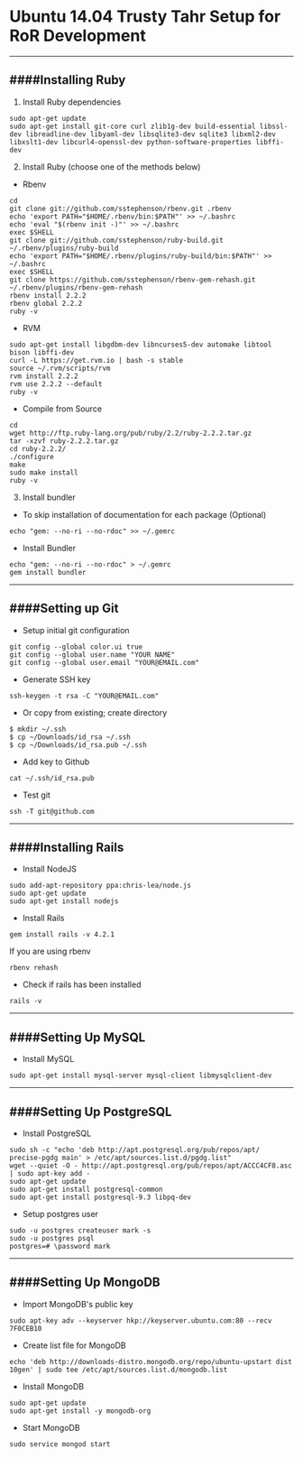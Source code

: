 # Ubuntu 14.04 Trusty Tahr Setup for RoR Development 
---
####Installing Ruby
---
1. Install Ruby dependencies
```
sudo apt-get update
sudo apt-get install git-core curl zlib1g-dev build-essential libssl-dev libreadline-dev libyaml-dev libsqlite3-dev sqlite3 libxml2-dev libxslt1-dev libcurl4-openssl-dev python-software-properties libffi-dev
```
2. Install Ruby (choose one of the methods below)
* Rbenv
```
cd
git clone git://github.com/sstephenson/rbenv.git .rbenv
echo 'export PATH="$HOME/.rbenv/bin:$PATH"' >> ~/.bashrc
echo 'eval "$(rbenv init -)"' >> ~/.bashrc
exec $SHELL
git clone git://github.com/sstephenson/ruby-build.git ~/.rbenv/plugins/ruby-build
echo 'export PATH="$HOME/.rbenv/plugins/ruby-build/bin:$PATH"' >> ~/.bashrc
exec $SHELL
git clone https://github.com/sstephenson/rbenv-gem-rehash.git ~/.rbenv/plugins/rbenv-gem-rehash
rbenv install 2.2.2
rbenv global 2.2.2
ruby -v
```
* RVM
```
sudo apt-get install libgdbm-dev libncurses5-dev automake libtool bison libffi-dev
curl -L https://get.rvm.io | bash -s stable
source ~/.rvm/scripts/rvm
rvm install 2.2.2
rvm use 2.2.2 --default
ruby -v
```
* Compile from Source
```
cd
wget http://ftp.ruby-lang.org/pub/ruby/2.2/ruby-2.2.2.tar.gz
tar -xzvf ruby-2.2.2.tar.gz
cd ruby-2.2.2/
./configure
make
sudo make install
ruby -v
```
3. Install bundler  
* To skip installation of documentation for each package (Optional)
```
echo "gem: --no-ri --no-rdoc" >> ~/.gemrc
```
* Install Bundler
```
echo "gem: --no-ri --no-rdoc" > ~/.gemrc
gem install bundler
```
---
####Setting up Git
---
* Setup initial git configuration
```
git config --global color.ui true
git config --global user.name "YOUR NAME"
git config --global user.email "YOUR@EMAIL.com"
```
* Generate SSH key
```
ssh-keygen -t rsa -C "YOUR@EMAIL.com"
```
* Or copy from existing; create directory
```
$ mkdir ~/.ssh
$ cp ~/Downloads/id_rsa ~/.ssh
$ cp ~/Downloads/id_rsa.pub ~/.ssh
```
* Add key to Github
```
cat ~/.ssh/id_rsa.pub
```
* Test git
```
ssh -T git@github.com
```
---
####Installing Rails
---
* Install NodeJS
```
sudo add-apt-repository ppa:chris-lea/node.js
sudo apt-get update
sudo apt-get install nodejs
```
* Install Rails
```
gem install rails -v 4.2.1
```
If you are using rbenv
```
rbenv rehash
```
* Check if rails has been installed
```
rails -v
```
---
####Setting Up MySQL
---
* Install MySQL
```
sudo apt-get install mysql-server mysql-client libmysqlclient-dev
```
---
####Setting Up PostgreSQL
---
* Install PostgreSQL
```
sudo sh -c "echo 'deb http://apt.postgresql.org/pub/repos/apt/ precise-pgdg main' > /etc/apt/sources.list.d/pgdg.list"
wget --quiet -O - http://apt.postgresql.org/pub/repos/apt/ACCC4CF8.asc | sudo apt-key add -
sudo apt-get update
sudo apt-get install postgresql-common
sudo apt-get install postgresql-9.3 libpq-dev
```
* Setup postgres user
```
sudo -u postgres createuser mark -s
sudo -u postgres psql
postgres=# \password mark
```
---
####Setting Up MongoDB
---
* Import MongoDB's public key
```
sudo apt-key adv --keyserver hkp://keyserver.ubuntu.com:80 --recv 7F0CEB10
```
* Create list file for MongoDB
```
echo 'deb http://downloads-distro.mongodb.org/repo/ubuntu-upstart dist 10gen' | sudo tee /etc/apt/sources.list.d/mongodb.list
```
* Install MongoDB
```
sudo apt-get update
sudo apt-get install -y mongodb-org
```
* Start MongoDB
```
sudo service mongod start
```